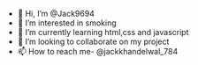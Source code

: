 - 👋 Hi, I’m @Jack9694
- 👀 I’m interested in smoking
- 🌱 I’m currently learning html,css and javascript
- 💞️ I’m looking to collaborate on my project
- 📫 How to reach me- @jackkhandelwal_784

<!---
Jack9694/Jack9694 is a ✨ special ✨ repository because its `README.md` (this file) appears on your GitHub profile.
You can click the Preview link to take a look at your changes.
--->
